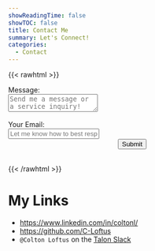 ```yaml
---
showReadingTime: false
showTOC: false
title: Contact Me
summary: Let's Connect!
categories:
  - Contact
---
```


{{< rawhtml >}}
<!-- <style>
input[type="text"],
input[type="email"],
textarea {
  border: none;
  border-radius: 5px;
  padding: 10px;
  background-color: var(--secondary); /* Set your desired background color */
  outline: none;
}


</style> -->

<style>

</style>

<form action="https://getform.io/f/361378af-87a4-4f95-8a69-a9fc7998783e" method="POST">
    <!-- add hidden Honeypot input to prevent spams -->
    <input type="hidden" name="_gotcha" style="display:none !important">
    <label for="message">Message:</label><br>
    <textarea id="message" name="message" placeholder="Send me a message or a service inquiry!"></textarea><br><br>
    <label for="email">Your Email:</label><br>
    <input type="email" id="email" name="email" placeholder="Let me know how to best respond to you!" required><br>
    <center>
    <button type="submit" class="submit">Submit</button>
    </center>
    <span id="email-error" class="error-message"></span><br>

</form>

<script>
  function validateForm() {
    var emailInput = document.getElementById("email");
    var emailError = document.getElementById("email-error");
    // Check if the email input is valid
    if (!emailInput.validity.valid) {
      emailError.textContent = "Please enter a valid email address.";
      return false; // Prevent form submission
    } else {
      emailError.textContent = ""; // Clear error message
      return true; // Allow form submission
    }
  }
</script>

{{< /rawhtml >}}


# My Links

- https://www.linkedin.com/in/coltonl/
- https://github.com/C-Loftus
- `@Colton Loftus` on the [Talon Slack](https://talonvoice.slack.com/team/U02S1LGCH9A)
<!-- - Email: p4e6e09vr [-at-] mozmail (dot) com
  - Forwards to my main email to prevent spam -->

